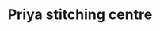 ---
title: "Priya stitching centre"
url: /thiruvananthapuram/priya-stitching-centre/
shop: Schneiderei
---